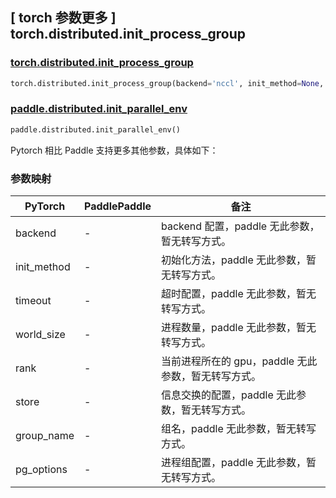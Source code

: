 ## [ torch 参数更多 ] torch.distributed.init_process_group
### [torch.distributed.init_process_group](https://pytorch.org/docs/stable/distributed.html?highlight=init_process#torch.distributed.init_process_group)

```python
torch.distributed.init_process_group(backend='nccl', init_method=None, timeout=datetime.timedelta(seconds=1800), world_size=-1, rank=-1, store=None, group_name='', pg_options=None)
```

### [paddle.distributed.init_parallel_env](https://www.paddlepaddle.org.cn/documentation/docs/zh/develop/api/paddle/distributed/init_parallel_env_cn.html)

```python
paddle.distributed.init_parallel_env()
```

Pytorch 相比 Paddle 支持更多其他参数，具体如下：

### 参数映射
| PyTorch       | PaddlePaddle | 备注                                                   |
| ------------- | ------------ | ------------------------------------------------------ |
| backend       | -        | backend 配置，paddle 无此参数，暂无转写方式。                   |
| init_method   | -        | 初始化方法，paddle 无此参数，暂无转写方式。                      |
| timeout       | -        | 超时配置，paddle 无此参数，暂无转写方式。                        |
| world_size    | -        | 进程数量，paddle 无此参数，暂无转写方式。                        |
| rank          | -        | 当前进程所在的 gpu，paddle 无此参数，暂无转写方式。               |
| store         | -        | 信息交换的配置，paddle 无此参数，暂无转写方式。                   |
| group_name    | -        | 组名，paddle 无此参数，暂无转写方式。                           |
| pg_options    | -        | 进程组配置，paddle 无此参数，暂无转写方式。                      |
